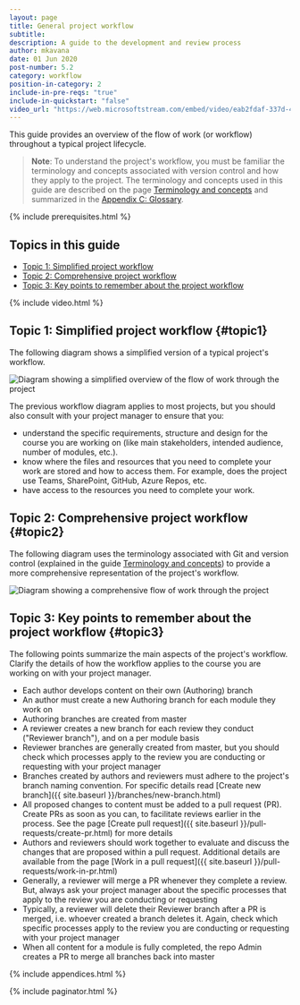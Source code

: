 ```yaml
---
layout: page
title: General project workflow
subtitle:
description: A guide to the development and review process
author: mkavana
date: 01 Jun 2020
post-number: 5.2
category: workflow
position-in-category: 2
include-in-pre-reqs: "true"
include-in-quickstart: "false"
video_url: "https://web.microsoftstream.com/embed/video/eab2fdaf-337d-4ea4-a30f-7301482a34fd?autoplay=false&amp;showinfo=true"
---
```


This guide provides an overview of the flow of work (or workflow) throughout a typical project lifecycle.

> **Note**: To understand the project's workflow, you must be familiar the terminology and concepts associated with version control and how they apply to the project. The terminology and concepts used in this guide are described on the page [Terminology and concepts]({{site.baseurl}}/workflow/terminology.html) and summarized in the [Appendix C: Glossary]({{site.baseurl}}/appendices/glossary.html).

{% include prerequisites.html %}

## Topics in this guide

- [Topic 1: Simplified project workflow](#topic1)
- [Topic 2: Comprehensive project workflow](#topic2)
- [Topic 3: Key points to remember about the project workflow](#topic3)

{% include video.html %}

## Topic 1: Simplified project workflow {#topic1}

The following diagram shows a simplified version of a typical project's workflow.

![Diagram showing a simplified overview of the flow of work through the project](../assets/images/05-workflow/general/01-simple-flow.png)

The previous workflow diagram applies to most projects, but you should also consult with your project manager to ensure that you:

- understand the specific requirements, structure and design for the course you are working on (like main stakeholders, intended audience, number of modules, etc.).
- know where the files and resources that you need to complete your work are stored and how to access them. For example, does the project use Teams, SharePoint, GitHub, Azure Repos, etc.
- have access to the resources you need to complete your work.

## Topic 2: Comprehensive project workflow {#topic2}

The following diagram uses the terminology associated with Git and version control (explained in the guide [Terminology and concepts]({{site.baseurl}}/workflow/terminology.html)) to provide a more comprehensive representation of the project's workflow.

![Diagram showing a comprehensive flow of work through the project](../assets/images/05-workflow/general/02-comprehensive-flow.png)

## Topic 3: Key points to remember about the project workflow {#topic3}

The following points summarize the main aspects of the project's workflow. Clarify the details of how the workflow applies to the course you are working on with your project manager.

- Each author develops content on their own (Authoring) branch
- An author must create a new Authoring branch for each module they work on
- Authoring branches are created from master
- A reviewer creates a new branch for each review they conduct ("Reviewer branch"), and on a per module basis
- Reviewer branches are generally created from master, but you should check which processes apply to the review you are conducting or requesting with your project manager
- Branches created by authors and reviewers must adhere to the project's branch naming convention. For specific details read [Create new branch]({{ site.baseurl }}/branches/new-branch.html)
- All proposed changes to content must be added to a pull request (PR). Create PRs as soon as you can, to facilitate reviews earlier in the process. See the page [Create pull request]({{ site.baseurl }}/pull-requests/create-pr.html) for more details
- Authors and reviewers should work together to evaluate and discuss the changes that are proposed within a pull request. Additional details are available from the page [Work in a pull request]({{ site.baseurl }}/pull-requests/work-in-pr.html)
- Generally, a reviewer will merge a PR whenever they complete a review. But, always ask your project manager about the specific processes that apply to the review you are conducting or requesting
- Typically, a reviewer will delete their Reviewer branch after a PR is merged, i.e. whoever created a branch deletes it. Again, check which specific processes apply to the review you are conducting or requesting with your project manager
- When all content for a module is fully completed, the repo Admin creates a PR to merge all branches back into master

{% include appendices.html %}

{% include paginator.html %}
